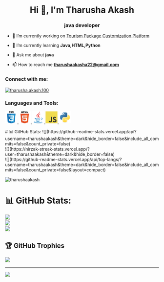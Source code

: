<h1 align="center">Hi 👋, I'm Tharusha Akash</h1>
<h3 align="center">java developer</h3>

- 🔭 I’m currently working on [Tourism Package Customization Platform](https://github.com/SE1020-OOP-Project)

- 🌱 I’m currently learning **Java,HTML,Python**

- 💬 Ask me about **java**

- 📫 How to reach me **tharushaakasha22@gmail.com**

<h3 align="left">Connect with me:</h3>
<p align="left">
<a href="https://fb.com/tharusha.akash.100" target="blank"><img align="center" src="https://raw.githubusercontent.com/rahuldkjain/github-profile-readme-generator/master/src/images/icons/Social/facebook.svg" alt="tharusha.akash.100" height="30" width="40" /></a>
</p>

<h3 align="left">Languages and Tools:</h3>
<p align="left"> <a href="https://www.w3schools.com/css/" target="_blank" rel="noreferrer"> <img src="https://raw.githubusercontent.com/devicons/devicon/master/icons/css3/css3-original-wordmark.svg" alt="css3" width="40" height="40"/> </a> <a href="https://www.w3.org/html/" target="_blank" rel="noreferrer"> <img src="https://raw.githubusercontent.com/devicons/devicon/master/icons/html5/html5-original-wordmark.svg" alt="html5" width="40" height="40"/> </a> <a href="https://www.java.com" target="_blank" rel="noreferrer"> <img src="https://raw.githubusercontent.com/devicons/devicon/master/icons/java/java-original.svg" alt="java" width="40" height="40"/> </a> <a href="https://developer.mozilla.org/en-US/docs/Web/JavaScript" target="_blank" rel="noreferrer"> <img src="https://raw.githubusercontent.com/devicons/devicon/master/icons/javascript/javascript-original.svg" alt="javascript" width="40" height="40"/> </a> <a href="https://www.python.org" target="_blank" rel="noreferrer"> <img src="https://raw.githubusercontent.com/devicons/devicon/master/icons/python/python-original.svg" alt="python" width="40" height="40"/> </a> </p>
# 📊 GitHub Stats:
![](https://github-readme-stats.vercel.app/api?username=tharushaakash&theme=dark&hide_border=false&include_all_commits=false&count_private=false)<br/>
![](https://nirzak-streak-stats.vercel.app/?user=tharushaakash&theme=dark&hide_border=false)<br/>
![](https://github-readme-stats.vercel.app/api/top-langs/?username=tharushaakash&theme=dark&hide_border=false&include_all_commits=false&count_private=false&layout=compact)
<p><img align="center" src="https://github-readme-stats.vercel.app/api/top-langs?username=tharushaakash&show_icons=true&locale=en&layout=compact" alt="tharushaakash" /></p>


# 📊 GitHub Stats:
![](https://github-readme-stats.vercel.app/api?username=tharushaakash&theme=dark&hide_border=false&include_all_commits=false&count_private=false)<br/>
![](https://nirzak-streak-stats.vercel.app/?user=tharushaakash&theme=dark&hide_border=false)<br/>
![](https://github-readme-stats.vercel.app/api/top-langs/?username=tharushaakash&theme=dark&hide_border=false&include_all_commits=false&count_private=false&layout=compact)

## 🏆 GitHub Trophies
![](https://github-profile-trophy.vercel.app/?username=tharushaakash&theme=radical&no-frame=false&no-bg=true&margin-w=4)

---
[![](https://visitcount.itsvg.in/api?id=tharushaakash&icon=0&color=0)](https://visitcount.itsvg.in)

<!-- Proudly created with GPRM ( https://gprm.itsvg.in ) -->

